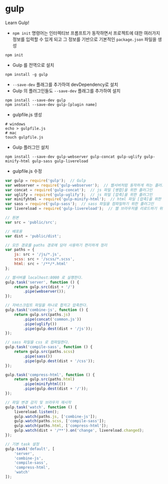 # gulp
Learn Gulp!

- `npm init` 명령어는 인터렉티브 프롬프트가 동작하면서 프로젝트에 대한 여러가지 정보를 입력할 수 있게 되고 그 정보를 기반으로 기본적인 `package.json` 파일을 생성
```shell
npm init
```

- Gulp 를 전역으로 설치
```shell
npm install -g gulp
```

- `--save-dev` 플래그를 추가하여 devDependency로 설치
- Gulp 의 플러그인들도 `--save-dev` 플래그를 추가하여 설치
```shell
npm install --save-dev gulp
npm install --save-dev gulp-[plugin name]
```

- gulpfile.js 생성
```shell
# windows
echo > gulpfile.js
# mac
touch gulpfile.js
```

- Gulp 플러그인 설치
```shell
npm install --save-dev gulp-webserver gulp-concat gulp-uglify gulp-minify-html gulp-sass gulp-livereload
```

- gulpfile.js 수정
```js
var gulp = require('gulp');  // Gulp
var webserver = require('gulp-webserver');  // 웹서버처럼 동작하게 하는 플러그인
var concat = require('gulp-concat');  // js 파일 [병합]을 위한 플러그인
var uglify = require('gulp-uglify');  // js 파일 [압축]을 위한 플러그인
var minifyhtml = require('gulp-minify-html');  // html 파일 [압축]을 위한 플러그인
var sass = require('gulp-sass');  // sass 파일을 컴파일하기 위한 플러그인
var livereload = require('gulp-livereload');  // 웹 브라우저를 리로드하기 위한 플러그인

// 원본
var src = 'public/src';

// 배포용
var dist = 'public/dist';

// 모든 경로를 paths 경로에 담아 사용하기 편리하게 정리
var paths = {
    js: src + '/js/*.js',
    scss: src + '/scss/*.scss',
    html: src + '/**/*.html'
};

// 웹서버를 localhost:8000 로 실행한다.
gulp.task('server', function () {
    return gulp.src(dist + '/')
        .pipe(webserver());
});

// 자바스크립트 파일을 하나로 합치고 압축한다.
gulp.task('combine-js', function () {
    return gulp.src(paths.js)
        .pipe(concat('common.js'))
        .pipe(uglify())
        .pipe(gulp.dest(dist + '/js'));
});

// sass 파일을 css 로 컴파일한다.
gulp.task('compile-sass', function () {
    return gulp.src(paths.scss)
        .pipe(sass())
        .pipe(gulp.dest(dist + '/css'));
});

gulp.task('compress-html', function () {
    return gulp.src(paths.html)
        .pipe(minifyhtml())
        .pipe(gulp.dest(dist + '/'));
});

// 파일 변경 감지 및 브라우저 재시작
gulp.task('watch', function () {
    livereload.listen();
    gulp.watch(paths.js, ['combine-js']);
    gulp.watch(paths.scss, ['compile-sass']);
    gulp.watch(paths.html, ['compress-html']);
    gulp.watch(dist + '/**').on('change', livereload.changed);
});

// 기본 task 설정
gulp.task('default', [
    'server',
    'combine-js',
    'compile-sass',
    'compress-html',
    'watch'
]);
```




